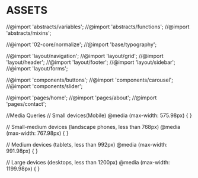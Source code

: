 # ASSETS

//@import 'abstracts/variables';
//@import 'abstracts/functions';
//@import 'abstracts/mixins';

//@import '02-core/normalize';
//@import 'base/typography';

//@import 'layout/navigation';
//@import 'layout/grid';
//@import 'layout/header';
//@import 'layout/footer';
//@import 'layout/sidebar';
//@import 'layout/forms';

//@import 'components/buttons';
//@import 'components/carousel';
//@import 'components/slider';

//@import 'pages/home';
//@import 'pages/about';
//@import 'pages/contact';

//Media Queries
// Small devices(Mobile)
@media (max-width: 575.98px) {
}

// Small-medium devices (landscape phones, less than 768px)
@media (max-width: 767.98px) {
}

// Medium devices (tablets, less than 992px)
@media (max-width: 991.98px) {
}

// Large devices (desktops, less than 1200px)
@media (max-width: 1199.98px) {
}
